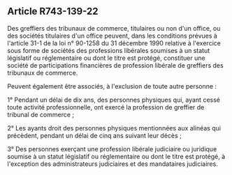 Article R743-139-22
----
Des greffiers des tribunaux de commerce, titulaires ou non d'un office, ou des
sociétés titulaires d'un office peuvent, dans les conditions prévues à l'article
31-1 de la loi n° 90-1258 du 31 décembre 1990 relative à l'exercice sous forme
de sociétés des professions libérales soumises à un statut législatif ou
réglementaire ou dont le titre est protégé, constituer une société de
participations financières de profession libérale de greffiers des tribunaux de
commerce.

Peuvent également être associés, à l'exclusion de toute autre personne :

1° Pendant un délai de dix ans, des personnes physiques qui, ayant cessé toute
activité professionnelle, ont exercé la profession de greffier de tribunal de
commerce ;

2° Les ayants droit des personnes physiques mentionnées aux alinéas qui
précèdent, pendant un délai de cinq ans suivant leur décès ;

3° Des personnes exerçant une profession libérale judiciaire ou juridique
soumise à un statut législatif ou réglementaire ou dont le titre est protégé, à
l'exception des administrateurs judiciaires et des mandataires judiciaires.
